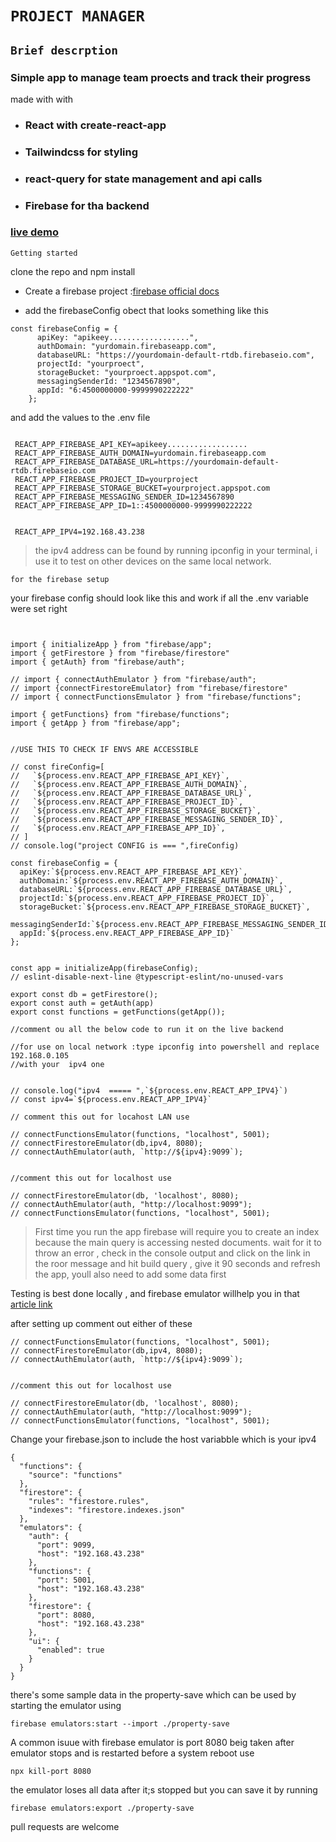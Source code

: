 # `PROJECT MANAGER`

## `Brief descrption`
### Simple app to manage team proects and track their progress

made with with
- ### React with create-react-app

- ### Tailwindcss for styling

- ### react-query for state management and api calls
- ### Firebase for tha backend 

### [live demo](https://tigawanna.github.io/projects/)

`Getting started`

clone the repo and npm install

- Create a firebase project :[firebase official docs](https://cloud.google.com/firestore/docs/client/get-firebase)

- add the firebaseConfig obect that looks something like this
```
const firebaseConfig = {
      apiKey: "apikeey..................",
      authDomain: "yurdomain.firebaseapp.com",
      databaseURL: "https://yourdomain-default-rtdb.firebaseio.com",
      projectId: "yourproect",
      storageBucket: "yourproect.appspot.com",
      messagingSenderId: "1234567890",
      appId: "6:4500000000-9999990222222"
    };

``` 
and add the values to the .env file

```

 REACT_APP_FIREBASE_API_KEY=apikeey..................
 REACT_APP_FIREBASE_AUTH_DOMAIN=yurdomain.firebaseapp.com
 REACT_APP_FIREBASE_DATABASE_URL=https://yourdomain-default-rtdb.firebaseio.com
 REACT_APP_FIREBASE_PROJECT_ID=yourproject
 REACT_APP_FIREBASE_STORAGE_BUCKET=yourproject.appspot.com
 REACT_APP_FIREBASE_MESSAGING_SENDER_ID=1234567890
 REACT_APP_FIREBASE_APP_ID=1::4500000000-9999990222222


 REACT_APP_IPV4=192.168.43.238
```

> the ipv4 address can be found by running ipconfig in your terminal,
> i use it to test on other devices on the same local network.

`for the firebase setup`

your firebase config should look like this and work if all the .env variable were set right

```


import { initializeApp } from "firebase/app";
import { getFirestore } from "firebase/firestore"
import { getAuth} from "firebase/auth";

// import { connectAuthEmulator } from "firebase/auth";
// import {connectFirestoreEmulator} from "firebase/firestore"
// import { connectFunctionsEmulator } from "firebase/functions";

import { getFunctions} from "firebase/functions";
import { getApp } from "firebase/app";


//USE THIS TO CHECK IF ENVS ARE ACCESSIBLE

// const fireConfig=[
//   `${process.env.REACT_APP_FIREBASE_API_KEY}`,
//   `${process.env.REACT_APP_FIREBASE_AUTH_DOMAIN}`,
//   `${process.env.REACT_APP_FIREBASE_DATABASE_URL}`,
//   `${process.env.REACT_APP_FIREBASE_PROJECT_ID}`,
//   `${process.env.REACT_APP_FIREBASE_STORAGE_BUCKET}`,
//   `${process.env.REACT_APP_FIREBASE_MESSAGING_SENDER_ID}`,
//   `${process.env.REACT_APP_FIREBASE_APP_ID}`,
// ]
// console.log("project CONFIG is === ",fireConfig)

const firebaseConfig = {
  apiKey:`${process.env.REACT_APP_FIREBASE_API_KEY}`,
  authDomain:`${process.env.REACT_APP_FIREBASE_AUTH_DOMAIN}`,
  databaseURL:`${process.env.REACT_APP_FIREBASE_DATABASE_URL}`,
  projectId:`${process.env.REACT_APP_FIREBASE_PROJECT_ID}`,
  storageBucket:`${process.env.REACT_APP_FIREBASE_STORAGE_BUCKET}`,
  messagingSenderId:`${process.env.REACT_APP_FIREBASE_MESSAGING_SENDER_ID}`,
  appId:`${process.env.REACT_APP_FIREBASE_APP_ID}`
};


const app = initializeApp(firebaseConfig);
// eslint-disable-next-line @typescript-eslint/no-unused-vars

export const db = getFirestore();
export const auth = getAuth(app)
export const functions = getFunctions(getApp());

//comment ou all the below code to run it on the live backend 

//for use on local network :type ipconfig into powershell and replace 192.168.0.105 
//with your  ipv4 one


// console.log("ipv4  ===== ",`${process.env.REACT_APP_IPV4}`)
// const ipv4=`${process.env.REACT_APP_IPV4}` 

// comment this out for locahost LAN use

// connectFunctionsEmulator(functions, "localhost", 5001);
// connectFirestoreEmulator(db,ipv4, 8080);
// connectAuthEmulator(auth, `http://${ipv4}:9099`);


//comment this out for localhost use

// connectFirestoreEmulator(db, 'localhost', 8080);
// connectAuthEmulator(auth, "http://localhost:9099");
// connectFunctionsEmulator(functions, "localhost", 5001);

```

> First time you run the app firebase will require you to create an index because the main query is accessing nested documents. wait for it to throw an error , check in the console output and click on the link in the roor message and hit build query , give it 90 seconds and refresh the app,
 youll also need to add some data first

Testing is best done locally , and firebase emulator willhelp you in that 
[article link](https://dev.to/tigawanna/firebase-emulator-16l2)

after setting up comment out either of these

```
// connectFunctionsEmulator(functions, "localhost", 5001);
// connectFirestoreEmulator(db,ipv4, 8080);
// connectAuthEmulator(auth, `http://${ipv4}:9099`);


//comment this out for localhost use

// connectFirestoreEmulator(db, 'localhost', 8080);
// connectAuthEmulator(auth, "http://localhost:9099");
// connectFunctionsEmulator(functions, "localhost", 5001);

```

Change your firebase.json  to include the host variabble which is your ipv4 

```
{
  "functions": {
    "source": "functions"
  },
  "firestore": {
    "rules": "firestore.rules",
    "indexes": "firestore.indexes.json"
  },
  "emulators": {
    "auth": {
      "port": 9099,
      "host": "192.168.43.238"
    },
    "functions": {
      "port": 5001,
      "host": "192.168.43.238"
    },
    "firestore": {
      "port": 8080,
      "host": "192.168.43.238"
    },
    "ui": {
      "enabled": true
    }
  }
}

```



there's some sample data in the property-save which can be used by starting the emulator using
```
firebase emulators:start --import ./property-save
```

A common isuue with firebase emulator is port 8080 beig taken after emulator stops and is restarted before a system reboot
use
```
npx kill-port 8080
``` 
 the emulator loses all data after it;s stopped but you can save it by running 

 ```
 firebase emulators:export ./property-save
 ```



pull requests are welcome
